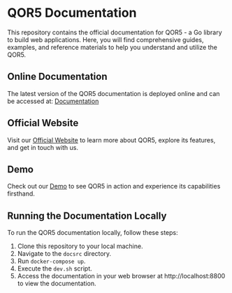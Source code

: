 # QOR5 Documentation

This repository contains the official documentation for QOR5 - a Go library to build web applications.
Here, you will find comprehensive guides, examples, and reference materials to help you understand and utilize the QOR5.

## Online Documentation

The latest version of the QOR5 documentation is deployed online and can be accessed at: [Documentation](https://docs.qor5.com)

## Official Website

Visit our [Official Website](https://qor5.com) to learn more about QOR5, explore its features, and get in touch with
us.

## Demo

Check out our [Demo](https://demo.qor5.com) to see QOR5 in action and experience its capabilities firsthand.

## Running the Documentation Locally

To run the QOR5 documentation locally, follow these steps:

1. Clone this repository to your local machine.
2. Navigate to the `docsrc` directory.
3. Run `docker-compose up`.
4. Execute the `dev.sh` script.
5. Access the documentation in your web browser at http://localhost:8800 to view the documentation.
